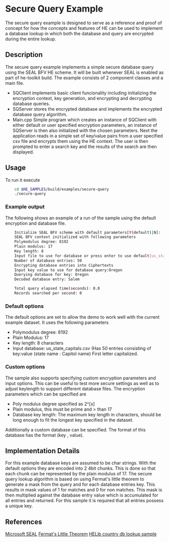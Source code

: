 # Secure Query Example

The secure query example is designed to serve as a reference and proof of concept for how the concepts and features of HE can be used to implement a database lookup in which both the database and query are encrypted during the entire lookup.

## Description
The secure query example implements a simple secure database query using the SEAL BFV HE scheme.
It will be built whenever SEAL is enabled as part of he-toolkit build.
The example consists of 2 component classes and a main file.
 - SQClient implements basic client funcionality including initializing the encryption context, key generation, and encrypting and decrypting database queries.
 - SQServer stores the encrypted database and implements the encrypted database query algorithm.
 - Main.cpp Simple program which creates an instance of SQClient with either default or user specified encryption parameters, an instance of SQServer is then also initialized with the chosen parameters. Next the application reads in a simple set of key/value pairs from a user specified csv file and encrypts them using the HE context. The user is then prompted to enter a search key and the results of the search are then displayed.

## Usage

To run it execute
```bash
	cd $HE_SAMPLES/build/examples/secure-query
	./secure-query
```
### Example output

The following shows an example of a run of the sample using the default encryption and database file.
```bash
	Initialize SEAL BFV scheme with default parameters[Y(default)|N]:
	SEAL BFV context initialized with following parameters
	Polymodulus degree: 8192
	Plain modulus: 17
	Key length: 8
	Input file to use for database or press enter to use default[us_state_capitals.csv]:
	Number of database entries: 50
	Encrypting database entries into Ciphertexts
	Input key value to use for database query:Oregon
	Querying database for key: Oregon
	Decoded database entry: Salem

	Total query elapsed time(seconds): 0.0
	Records searched per second: 0
```

### Default options

The default options are set to allow the demo to work well with the current example dataset. It uses the following parameters
 - Polymodulus degree: 8192
 - Plain Modulus: 17
 - Key length: 8 characters
 - Input database: us_state_capitals.csv (Has 50 entries consisting of key:value (state name : Capitol name) First letter capitalized.

### Custom options

The sample also supports specifying custom encryption parameters and input options. This can be useful to test more secure settings as well as to adjust keylength to support different database files.
The encryption parameters which can be specified are
 - Poly modulus degree specified as 2^[x]
 - Plain modulus, this must be prime and > than 17
 - Database key length: The maximum key length in characters, should be long enough to fit the longest key specified in the dataset.

Additionally a custom database can be specified. The format of this database has the format (key , value).

## Implementation Details

For this example database keys are assumed to be char strings. With the default options they are encoded into 2 4bit chunks. This is done so that each chunk can be represented by the plain modulus of 17. The secure query lookup algorithm is based on using Fermat's little theorem to generate a mask from the query and for each database entries key. This results in mask values of 1 for matches and 0 for non matches. This mask is then multiplied against the database entry value which is accumulated for all entries and returned. For this sample it is required that all entries possess a unique key.

## References

[Microsoft SEAL](https://github.com/microsoft/SEAL)
[Fermat's Little Theorem](https://en.wikipedia.org/wiki/Fermat%27s_little_theorem)
[HELib country db lookup sample](https://github.com/IBM-HElib/HElib/tree/master/examples/BGV_country_db_lookup)
